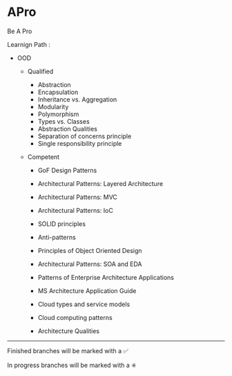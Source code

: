 # APro

Be A Pro

Learnign Path : 

- OOD

    - Qualified 
    	- Abstraction
    	- Encapsulation
    	- Inheritance vs. Aggregation
    	- Modularity
    	- Polymorphism
    	- Types vs. Classes
    	- Abstraction Qualities
    	- Separation of concerns principle
    	- Single responsibility principle
		
    - Competent 
    	- GoF Design Patterns
    	- Architectural Patterns: Layered Architecture
    	- Architectural Patterns: MVC
    	- Architectural Patterns: IoC
    	- SOLID principles
    	- Anti-patterns
    
    	- Principles of Object Oriented Design
    	- Architectural Patterns: SOA and EDA
    	- Patterns of Enterprise Architecture Applications
    	- MS Architecture Application Guide
    	- Cloud types and service models
    	- Cloud computing patterns
    	- Architecture Qualities
        

------------------------------------------------------------------------
Finished branches will be marked with a :white_check_mark:

In progress branches will be marked with a :eight_spoked_asterisk:
